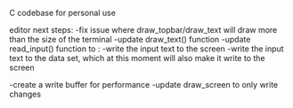 C codebase for personal use

editor next steps:
-fix issue where draw_topbar/draw_text will draw more than the size of the terminal
-update draw_text() function 
-update read_input() function to :
    -write the input text to the screen
    -write the input text to the data set, which at this moment will also make it write to the screen

-create a write buffer for performance
-update draw_screen to only write changes 